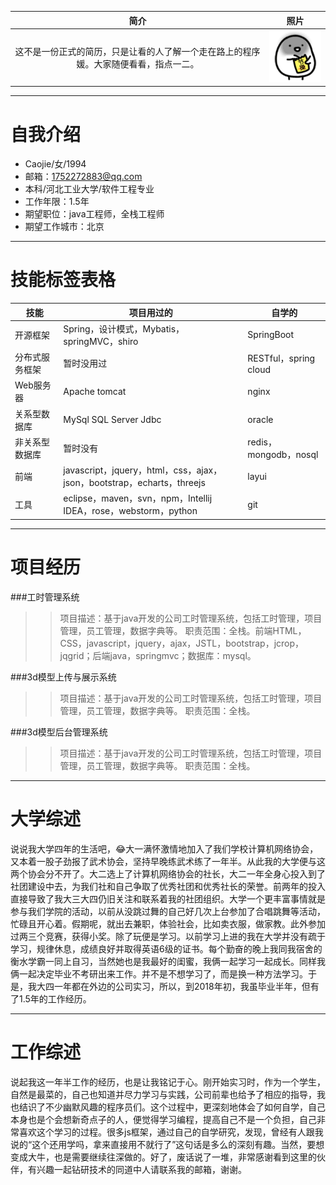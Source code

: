 
| 简介          |  照片  |
| :---------:   | :--------:  |
| 这不是一份正式的简历，只是让看的人了解一个走在路上的程序媛。大家随便看看，指点一二。    |   ![Caojie](https://github.com/caoyuanbao/me/blob/master/ilike.gif?raw=true)     |


***
# 自我介绍
 - Caojie/女/1994 
 - 邮箱：<1752272883@qq.com>
 - 本科/河北工业大学/软件工程专业
 - 工作年限：1.5年
 - 期望职位：java工程师，全栈工程师
 - 期望工作城市：北京
***
# 技能标签表格

技能  |  项目用过的   |   自学的
---|---|---
开源框架  |  Spring，设计模式，Mybatis，springMVC，shiro  |   SpringBoot
分布式服务框架  |  暂时没用过  |  RESTful，spring cloud
Web服务器  |  Apache tomcat  |nginx
关系型数据库  |MySql SQL Server Jdbc  |  oracle
非关系型数据库  |  暂时没有  | redis，mongodb，nosql
前端  |  javascript，jquery，html，css，ajax，json，bootstrap，echarts，threejs  |  layui
工具  | eclipse，maven，svn，npm，Intellij IDEA，rose，webstorm，python  |   git

***
# 项目经历
###工时管理系统 
> >项目描述：基于java开发的公司工时管理系统，包括工时管理，项目管理，员工管理，数据字典等。 
> >职责范围：全栈。前端HTML，CSS，javascript，jquery，ajax，JSTL，bootstrap，jcrop，jqgrid；后端java，springmvc；数据库：mysql。

###3d模型上传与展示系统 
> >项目描述：基于java开发的公司工时管理系统，包括工时管理，项目管理，员工管理，数据字典等。 
> >职责范围：全栈。

###3d模型后台管理系统 
> >项目描述：基于java开发的公司工时管理系统，包括工时管理，项目管理，员工管理，数据字典等。 
> >职责范围：全栈。
***
# 大学综述
说说我大学四年的生活吧，:joy:大一满怀激情地加入了我们学校计算机网络协会，又本着一股子劲报了武术协会，坚持早晚练武术练了一年半。从此我的大学便与这两个协会分不开了。大二选上了计算机网络协会的社长，大二一年全身心投入到了社团建设中去，为我们社和自己争取了优秀社团和优秀社长的荣誉。前两年的投入直接导致了我大三大四仍旧关注和联系着我的社团组织。大学一个更丰富事情就是参与我们学院的活动，以前从没跳过舞的自己好几次上台参加了合唱跳舞等活动，忙碌且开心着。假期呢，就出去兼职，体验社会，比如卖衣服，做家教。此外参加过两三个竞赛，获得小奖。除了玩便是学习。以前学习上进的我在大学并没有疏于学习，规律休息，成绩良好并取得英语6级的证书。每个勤奋的晚上我同我宿舍的衡水学霸一同上自习，当然她也是我最好的闺蜜，我俩一起学习一起成长。同样我俩一起决定毕业不考研出来工作。并不是不想学习了，而是换一种方法学习。于是，我大四一年都在外边的公司实习，所以，到2018年初，我虽毕业半年，但有了1.5年的工作经历。
***
# 工作综述
说起我这一年半工作的经历，也是让我铭记于心。刚开始实习时，作为一个学生，自然是最菜的，自己也知道并尽力学习与实践，公司前辈也给予了相应的指导，我也结识了不少幽默风趣的程序员们。这个过程中，更深刻地体会了如何自学，自己本身也是个会想新奇点子的人，便觉得学习编程，提高自己不是一个负担，自己非常喜欢这个学习的过程。很多js框架，通过自己的自学研究，发现，曾经有人跟我说的“这个还用学吗，拿来直接用不就行了”这句话是多么的深刻有趣。当然，要想变成大牛，也是需要继续往深做的。好了，废话说了一堆，非常感谢看到这里的伙伴，有兴趣一起钻研技术的同道中人请联系我的邮箱，谢谢。
